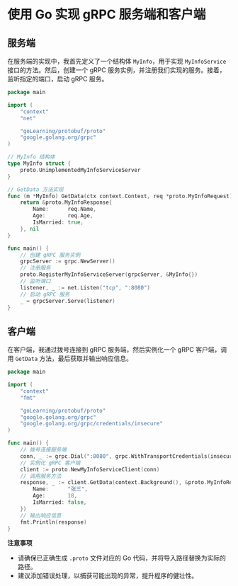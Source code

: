 # 使用 Go 实现 gRPC 服务端和客户端

## 服务端

在服务端的实现中，我首先定义了一个结构体 `MyInfo`，用于实现 `MyInfoService` 接口的方法。然后，创建一个 gRPC 服务实例，并注册我们实现的服务。接着，监听指定的端口，启动 gRPC 服务。

```go
package main

import (
	"context"
	"net"

	"goLearning/protobuf/proto"
	"google.golang.org/grpc"
)

// MyInfo 结构体
type MyInfo struct {
	proto.UnimplementedMyInfoServiceServer
}

// GetData 方法实现
func (m *MyInfo) GetData(ctx context.Context, req *proto.MyInfoRequest) (*proto.MyInfoResponse, error) {
	return &proto.MyInfoResponse{
		Name:      req.Name,
		Age:       req.Age,
		IsMarried: true,
	}, nil
}

func main() {
	// 创建 gRPC 服务实例
	grpcServer := grpc.NewServer()
	// 注册服务
	proto.RegisterMyInfoServiceServer(grpcServer, &MyInfo{})
	// 监听端口
	listener, _ := net.Listen("tcp", ":8080")
	// 启动 gRPC 服务
	_ = grpcServer.Serve(listener)
}
```

## 客户端

在客户端，我通过拨号连接到 gRPC 服务端，然后实例化一个 gRPC 客户端，调用 `GetData` 方法，最后获取并输出响应信息。

```go
package main

import (
	"context"
	"fmt"

	"goLearning/protobuf/proto"
	"google.golang.org/grpc"
	"google.golang.org/grpc/credentials/insecure"
)

func main() {
	// 拨号连接服务端
	conn, _ := grpc.Dial(":8080", grpc.WithTransportCredentials(insecure.NewCredentials()))
	// 实例化 gRPC 客户端
	client := proto.NewMyInfoServiceClient(conn)
	// 调用服务方法
	response, _ := client.GetData(context.Background(), &proto.MyInfoRequest{
		Name:      "张三",
		Age:       18,
		IsMarried: false,
	})
	// 输出响应信息
	fmt.Println(response)
}
```

**注意事项**

- 请确保已正确生成 `.proto` 文件对应的 Go 代码，并将导入路径替换为实际的路径。
- 建议添加错误处理，以捕获可能出现的异常，提升程序的健壮性。
